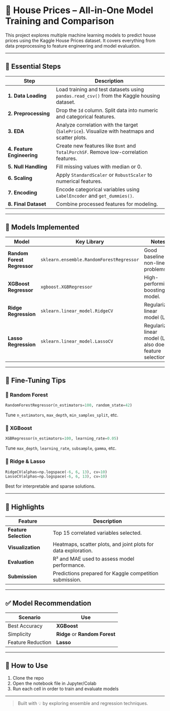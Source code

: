 # 🏡 House Prices – All-in-One Model Training and Comparison

This project explores multiple machine learning models to predict house prices using the Kaggle House Prices dataset. It covers everything from data preprocessing to feature engineering and model evaluation.

---

## 🔷 Essential Steps

| Step | Description |
|------|-------------|
| **1. Data Loading** | Load training and test datasets using `pandas.read_csv()` from the Kaggle housing dataset. |
| **2. Preprocessing** | Drop the `Id` column. Split data into numeric and categorical features. |
| **3. EDA** | Analyze correlation with the target (`SalePrice`). Visualize with heatmaps and scatter plots. |
| **4. Feature Engineering** | Create new features like `Bsmt` and `TotalPorchSF`. Remove low-correlation features. |
| **5. Null Handling** | Fill missing values with median or 0. |
| **6. Scaling** | Apply `StandardScaler` or `RobustScaler` to numerical features. |
| **7. Encoding** | Encode categorical variables using `LabelEncoder` and `get_dummies()`. |
| **8. Final Dataset** | Combine processed features for modeling. |

---

## 🤖 Models Implemented

| Model | Key Library | Notes |
|-------|-------------|-------|
| **Random Forest Regressor** | `sklearn.ensemble.RandomForestRegressor` | Good baseline for non-linear problems. |
| **XGBoost Regressor** | `xgboost.XGBRegressor` | High-performing boosting model. |
| **Ridge Regression** | `sklearn.linear_model.RidgeCV` | Regularized linear model (L2). |
| **Lasso Regression** | `sklearn.linear_model.LassoCV` | Regularized linear model (L1); also does feature selection. |

---

## 🔧 Fine-Tuning Tips

### 🔸 Random Forest
```python
RandomForestRegressor(n_estimators=100, random_state=42)
```
Tune `n_estimators`, `max_depth`, `min_samples_split`, etc.

### 🔸 XGBoost
```python
XGBRegressor(n_estimators=100, learning_rate=0.05)
```
Tune `max_depth`, `learning_rate`, `subsample`, `gamma`, etc.

### 🔸 Ridge & Lasso
```python
RidgeCV(alphas=np.logspace(-6, 6, 13), cv=10)
LassoCV(alphas=np.logspace(-6, 6, 13), cv=10)
```
Best for interpretable and sparse solutions.

---

## 📌 Highlights

| Feature | Description |
|---------|-------------|
| **Feature Selection** | Top 15 correlated variables selected. |
| **Visualization** | Heatmaps, scatter plots, and joint plots for data exploration. |
| **Evaluation** | R² and MAE used to assess model performance. |
| **Submission** | Predictions prepared for Kaggle competition submission. |

---

## ✅ Model Recommendation

| Scenario | Use |
|----------|-----|
| Best Accuracy | **XGBoost** |
| Simplicity | **Ridge** or **Random Forest** |
| Feature Reduction | **Lasso** |

---

## 📁 How to Use
1. Clone the repo
2. Open the notebook file in Jupyter/Colab
3. Run each cell in order to train and evaluate models

---

> Built with 💡 by exploring ensemble and regression techniques.
